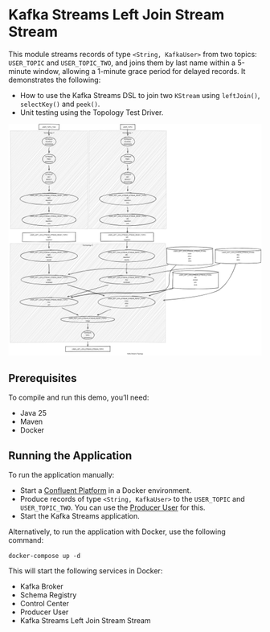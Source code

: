 # Kafka Streams Left Join Stream Stream

This module streams records of type `<String, KafkaUser>` from two topics: `USER_TOPIC` and `USER_TOPIC_TWO`,
and joins them by last name within a 5-minute window, allowing a 1-minute grace period for delayed records.
It demonstrates the following:

- How to use the Kafka Streams DSL to join two `KStream` using `leftJoin()`, `selectKey()` and `peek()`.
- Unit testing using the Topology Test Driver.

![topology.png](topology.png)

## Prerequisites

To compile and run this demo, you’ll need:

- Java 25
- Maven
- Docker

## Running the Application

To run the application manually:

- Start a [Confluent Platform](https://docs.confluent.io/platform/current/quickstart/ce-docker-quickstart.html#step-1-download-and-start-cp) in a Docker environment.
- Produce records of type `<String, KafkaUser>` to the `USER_TOPIC` and `USER_TOPIC_TWO`. You can use the [Producer User](../specific-producers/kafka-streams-producer-user) for this.
- Start the Kafka Streams application.

Alternatively, to run the application with Docker, use the following command:

```console
docker-compose up -d
```

This will start the following services in Docker:

- Kafka Broker
- Schema Registry
- Control Center
- Producer User
- Kafka Streams Left Join Stream Stream
